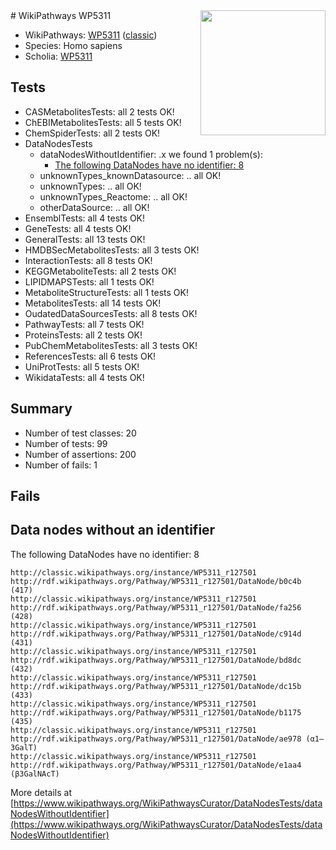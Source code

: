 <img style="float: right; width: 200px" src="https://upload.wikimedia.org/wikipedia/commons/thumb/8/83/Wplogo_with_text_500.png/640px-Wplogo_with_text_500.png" />
# WikiPathways WP5311

* WikiPathways: [WP5311](https://wikipathways.org/pathways/WP5311) ([classic](https://classic.wikipathways.org/instance/WP5311))
* Species: Homo sapiens
* Scholia: [WP5311](https://scholia.toolforge.org/wikipathways/WP5311)
## Tests
* CASMetabolitesTests: all 2 tests OK!
* ChEBIMetabolitesTests: all 5 tests OK!
* ChemSpiderTests: all 2 tests OK!
* DataNodesTests
    * dataNodesWithoutIdentifier: .x we found 1 problem(s):
        * [The following DataNodes have no identifier: 8](#d2d32fa7)
    * unknownTypes_knownDatasource: .. all OK!
    * unknownTypes: .. all OK!
    * unknownTypes_Reactome: .. all OK!
    * otherDataSource: .. all OK!
* EnsemblTests: all 4 tests OK!
* GeneTests: all 4 tests OK!
* GeneralTests: all 13 tests OK!
* HMDBSecMetabolitesTests: all 3 tests OK!
* InteractionTests: all 8 tests OK!
* KEGGMetaboliteTests: all 2 tests OK!
* LIPIDMAPSTests: all 1 tests OK!
* MetaboliteStructureTests: all 1 tests OK!
* MetabolitesTests: all 14 tests OK!
* OudatedDataSourcesTests: all 8 tests OK!
* PathwayTests: all 7 tests OK!
* ProteinsTests: all 2 tests OK!
* PubChemMetabolitesTests: all 3 tests OK!
* ReferencesTests: all 6 tests OK!
* UniProtTests: all 5 tests OK!
* WikidataTests: all 4 tests OK!


## Summary

* Number of test classes: 20
* Number of tests: 99
* Number of assertions: 200
* Number of fails: 1

## Fails

<a name="d2d32fa7" />

## Data nodes without an identifier

The following DataNodes have no identifier: 8
```
http://classic.wikipathways.org/instance/WP5311_r127501 http://rdf.wikipathways.org/Pathway/WP5311_r127501/DataNode/b0c4b (417)
http://classic.wikipathways.org/instance/WP5311_r127501 http://rdf.wikipathways.org/Pathway/WP5311_r127501/DataNode/fa256 (428)
http://classic.wikipathways.org/instance/WP5311_r127501 http://rdf.wikipathways.org/Pathway/WP5311_r127501/DataNode/c914d (431)
http://classic.wikipathways.org/instance/WP5311_r127501 http://rdf.wikipathways.org/Pathway/WP5311_r127501/DataNode/bd8dc (432)
http://classic.wikipathways.org/instance/WP5311_r127501 http://rdf.wikipathways.org/Pathway/WP5311_r127501/DataNode/dc15b (433)
http://classic.wikipathways.org/instance/WP5311_r127501 http://rdf.wikipathways.org/Pathway/WP5311_r127501/DataNode/b1175 (435)
http://classic.wikipathways.org/instance/WP5311_r127501 http://rdf.wikipathways.org/Pathway/WP5311_r127501/DataNode/ae978 (α1–3GalT)
http://classic.wikipathways.org/instance/WP5311_r127501 http://rdf.wikipathways.org/Pathway/WP5311_r127501/DataNode/e1aa4 (β3GalNAcT)
```

More details at [https://www.wikipathways.org/WikiPathwaysCurator/DataNodesTests/dataNodesWithoutIdentifier](https://www.wikipathways.org/WikiPathwaysCurator/DataNodesTests/dataNodesWithoutIdentifier)

